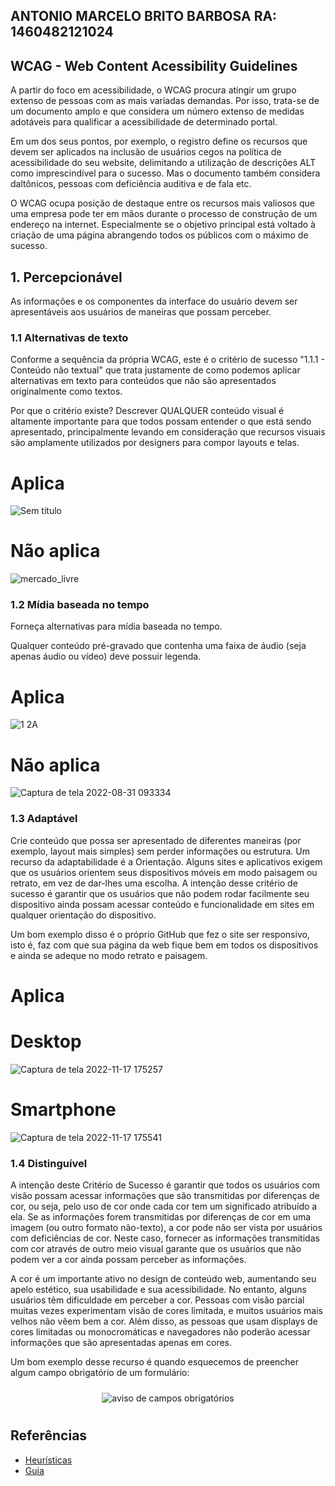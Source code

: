## ANTONIO MARCELO BRITO BARBOSA  RA: 1460482121024

## WCAG - Web Content Acessibility Guidelines
A partir do foco em acessibilidade, o WCAG procura atingir um grupo extenso de pessoas com as mais variadas demandas. Por isso, trata-se de um documento amplo e que considera um número extenso de medidas adotáveis para qualificar a acessibilidade de determinado portal.

Em um dos seus pontos, por exemplo, o registro define os recursos que devem ser aplicados na inclusão de usuários cegos na política de acessibilidade do seu website, delimitando a utilização de descrições ALT como imprescindível para o sucesso. Mas o documento também considera daltônicos, pessoas com deficiência auditiva e de fala etc.

O WCAG ocupa posição de destaque entre os recursos mais valiosos que uma empresa pode ter em mãos durante o processo de construção de um endereço na internet. Especialmente se o objetivo principal está voltado à criação de uma página abrangendo todos os públicos com o máximo de sucesso.

## 1. Percepcionável
As informações e os componentes da interface do usuário devem ser apresentáveis aos usuários de maneiras que possam perceber.

### 1.1 Alternativas de texto
Conforme a sequência da própria WCAG, este é o critério de sucesso "1.1.1 - Conteúdo não textual" que trata justamente de como podemos aplicar alternativas em texto para conteúdos que não são apresentados originalmente como textos.

Por que o critério existe?
Descrever QUALQUER conteúdo visual é altamente importante para que todos possam entender o que está sendo apresentado, principalmente levando em consideração que recursos visuais são amplamente utilizados por designers para compor layouts e telas.

# Aplica
![Sem título](https://user-images.githubusercontent.com/88495476/186425084-7892d705-516a-4d6c-ab03-fcfb19ccea3e.png)

# Não aplica
![mercado_livre](https://user-images.githubusercontent.com/88495476/186425201-3d703ca6-0ff1-4a91-b194-3c80456a274e.png)

### 1.2 Mídia baseada no tempo
Forneça alternativas para mídia baseada no tempo.

Qualquer conteúdo pré-gravado que contenha uma faixa de áudio (seja apenas áudio ou vídeo) deve possuir legenda. 

#  Aplica
![1 2A](https://user-images.githubusercontent.com/88495476/186431514-d67fa4db-44c6-4d6e-bfb4-daa922581dc8.png)

# Não aplica
![Captura de tela 2022-08-31 093334](https://user-images.githubusercontent.com/88495476/187679480-f6636966-27f7-4b66-ab2a-e9c2d67362f5.png)

### 1.3 Adaptável
Crie conteúdo que possa ser apresentado de diferentes maneiras (por exemplo, layout mais simples) sem perder informações ou estrutura.
Um recurso da adaptabilidade é a Orientação.
Alguns sites e aplicativos exigem que os usuários orientem seus dispositivos móveis em modo paisagem ou retrato, em vez de dar-lhes uma escolha. A intenção desse critério de sucesso é garantir que os usuários que não podem rodar facilmente seu dispositivo ainda possam acessar conteúdo e funcionalidade em sites em qualquer orientação do dispositivo.

Um bom exemplo disso é o próprio GitHub que fez o site ser responsivo, isto é, faz com que sua página da web fique bem em todos os dispositivos e ainda se adeque no modo retrato e paisagem.

#  Aplica
# Desktop
![Captura de tela 2022-11-17 175257](https://user-images.githubusercontent.com/88495476/202557828-4e660e52-081b-4ee2-989f-cbfceed45419.png)

# Smartphone
![Captura de tela 2022-11-17 175541](https://user-images.githubusercontent.com/88495476/202558189-b36c174a-8889-4c7c-8d63-8a6eb7378b15.png)

### 1.4 Distinguível
A intenção deste Critério de Sucesso é garantir que todos os usuários com visão possam acessar informações que são transmitidas por diferenças de cor, ou seja, pelo uso de cor onde cada cor tem um significado atribuído a ela. Se as informações forem transmitidas por diferenças de cor em uma imagem (ou outro formato não-texto), a cor pode não ser vista por usuários com deficiências de cor. Neste caso, fornecer as informações transmitidas com cor através de outro meio visual garante que os usuários que não podem ver a cor ainda possam perceber as informações.

A cor é um importante ativo no design de conteúdo web, aumentando seu apelo estético, sua usabilidade e sua acessibilidade. No entanto, alguns usuários têm dificuldade em perceber a cor. Pessoas com visão parcial muitas vezes experimentam visão de cores limitada, e muitos usuários mais velhos não vêem bem a cor. Além disso, as pessoas que usam displays de cores limitadas ou monocromáticas e navegadores não poderão acessar informações que são apresentadas apenas em cores.

Um bom exemplo desse recurso é quando esquecemos de preencher algum campo obrigatório de um formulário:

<section align="center">
 <img src="![Captura de tela 2022-11-17 175857](https://user-images.githubusercontent.com/88495476/202558644-fce4b68d-9a91-4142-915b-38e1a7942568.png)"alt="aviso de campos obrigatórios" style="vertical-align:top; align:center; display:inline-flex; padding: 10px;"/>
</section>


## Referências
- <a href="https://www.w3.org/WAI/WCAG21/quickref/?showtechniques=129&currentsidebar=%23col_overview#principle1"> Heurísticas </a>
- <a href="https://guia-wcag.com/"> Guia </a>


